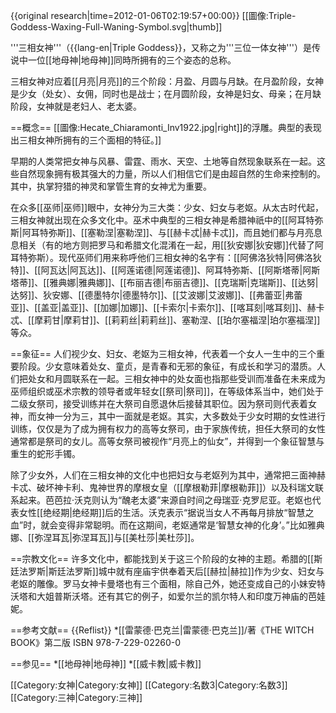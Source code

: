 {{original research|time=2012-01-06T02:19:57+00:00}}
[[圖像:Triple-Goddess-Waxing-Full-Waning-Symbol.svg|thumb]]

'''三相女神'''（{{lang-en|Triple Goddess}}，又称之为'''三位一体女神'''）是传说中一位[[地母神|地母神]]同時所拥有的三个姿态的总称。

三相女神对应着[[月亮|月亮]]的三个阶段：月盈、月圆与月缺。在月盈阶段，女神是少女（处女）、女佣，同时也是战士；在月圆阶段，女神是妇女、母亲；在月缺阶段，女神就是老妇人、老太婆。

==概念==
[[圖像:Hecate_Chiaramonti_Inv1922.jpg|right]]的浮雕。典型的表现出三相女神所拥有的三个面相的特征。]]

早期的人类常把女神与风暴、雷霆、雨水、天空、土地等自然现象联系在一起。这些自然现象拥有极其强大的力量，所以人们相信它们是由超自然的生命来控制的。其中，执掌狩猎的神灵和掌管生育的女神尤为重要。

在众多[[巫师|巫师]]眼中，女神分为三大类：少女、妇女与老妪。从太古时代起，三相女神就出现在众多文化中。巫术中典型的三相女神是希腊神祇中的[[阿耳特弥斯|阿耳特弥斯]]、[[塞勒涅|塞勒涅]]、与[[赫卡忒|赫卡忒]]，而且她们都与月亮息息相关（有的地方则把罗马和希腊文化混淆在一起，用[[狄安娜|狄安娜]]代替了阿耳特弥斯）。现代巫师们用来称呼他们三相女神的名字有：[[阿佛洛狄特|阿佛洛狄特]]、[[阿瓦达|阿瓦达]]、[[阿莲诺德|阿莲诺德]]、阿耳特弥斯、[[阿斯塔蒂|阿斯塔蒂]]、[[雅典娜|雅典娜]]、[[布丽吉德|布丽吉德]]、[[克瑞斯|克瑞斯]]、[[达努|达努]]、狄安娜、[[德墨特尔|德墨特尔]]、[[艾波娜|艾波娜]]、[[弗蕾亚|弗蕾亚]]、[[盖亚|盖亚]]、[[加娜|加娜]]、[[卡索尔|卡索尔]]、[[喀耳刻|喀耳刻]]、赫卡忒、[[摩莉甘|摩莉甘]]、[[莉莉丝|莉莉丝]]、塞勒涅、[[珀尔塞福涅|珀尔塞福涅]]等众。

==象征==
人们视少女、妇女、老妪为三相女神，代表着一个女人一生中的三个重要阶段。少女意味着处女、童贞，是青春和无邪的象征，有成长和学习的潜质。人们把处女和月圆联系在一起。三相女神中的处女面也指那些受训而准备在未来成为巫师组织或巫术宗教的领导者或年轻女[[祭司|祭司]]，在等级体系当中，她们处于二级女祭司，接受训练并在大祭司自愿退休后接替其职位。因为祭司则代表着女神，而女神一分为三，其中一面就是老妪。其实，大多数处于少女时期的女性进行训练，仅仅是为了成为拥有权力的高等女祭司，由于家族传统，担任大祭司的女性通常都是祭司的女儿。高等女祭司被视作“月亮上的仙女”，并得到一个象征智慧与重生的蛇形手镯。

除了少女外，人们在三相女神的文化中也把妇女与老妪列为其中，通常把三面神赫卡忒、破坏神卡利、鬼神世界的摩根女皇（[[摩根勒菲|摩根勒菲]]）以及科瑞文联系起来。芭芭拉·沃克则认为“醜老太婆”来源自时间之母瑞亚·克罗尼亚。老妪也代表女性[[绝经期|绝经期]]后的生活。沃克表示“据说当女人不再每月排放“智慧之血”时，就会变得非常聪明。而在这期间，老妪通常是‘智慧女神的化身’。”比如雅典娜、[[弥涅耳瓦|弥涅耳瓦]]与[[美杜莎|美杜莎]]。

==宗教文化==
许多文化中，都能找到关于这三个阶段的女神的主题。希腊的[[斯廷法罗斯|斯廷法罗斯]]城中就有座庙宇供奉着天后[[赫拉|赫拉]]作为少女、妇女与老妪的雕像。罗马女神卡曼塔也有三个面相，除自己外，她还变成自己的小妹安特沃塔和大姐普斯沃塔。还有其它的例子，如爱尔兰的凯尔特人和印度万神庙的芭娃妮。

==参考文献==
{{Reflist}}
*[[雷蒙德·巴克兰|雷蒙德·巴克兰]]/著《THE WITCH BOOK》第二版 ISBN 978-7-229-02260-0

==参见==
*[[地母神|地母神]]
*[[威卡教|威卡教]]

[[Category:女神|Category:女神]]
[[Category:名数3|Category:名数3]]
[[Category:三神|Category:三神]]